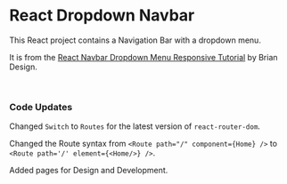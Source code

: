 # React Dropdown Navbar

This React project contains a Navigation Bar with a dropdown menu.

It is from the [React Navbar Dropdown Menu Responsive Tutorial](https://www.youtube.com/watch?v=T2MhVxJxsL0) by Brian Design.

&nbsp;


### Code Updates

Changed `Switch` to `Routes` for the latest version of `react-router-dom`.

Changed the Route syntax from `<Route path="/" component={Home} />` to `<Route path='/' element={<Home/>} />`.

Added pages for Design and Development.

